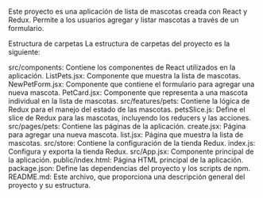 Este proyecto es una aplicación de lista de mascotas creada con React y Redux. Permite a los usuarios agregar y listar mascotas a través de un formulario.

Estructura de carpetas
La estructura de carpetas del proyecto es la siguiente:

src/components: Contiene los componentes de React utilizados en la aplicación.
ListPets.jsx: Componente que muestra la lista de mascotas.
NewPetForm.jsx: Componente que contiene el formulario para agregar una nueva mascota.
PetCard.jsx: Componente que representa a una mascota individual en la lista de mascotas.
src/features/pets: Contiene la lógica de Redux para el manejo del estado de las mascotas.
petsSlice.js: Define el slice de Redux para las mascotas, incluyendo los reducers y las acciones.
src/pages/pets: Contiene las páginas de la aplicación.
create.jsx: Página para agregar una nueva mascota.
list.jsx: Página que muestra la lista de mascotas.
src/store: Contiene la configuración de la tienda Redux.
index.js: Configura y exporta la tienda Redux.
src/App.jsx: Componente principal de la aplicación.
public/index.html: Página HTML principal de la aplicación.
package.json: Define las dependencias del proyecto y los scripts de npm.
README.md: Este archivo, que proporciona una descripción general del proyecto y su estructura.
